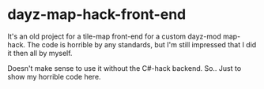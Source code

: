 # dayz-map-hack-front-end
It's an old project for a tile-map front-end for a custom dayz-mod map-hack. The code is horrible by any standards, but I'm still impressed that I did it then all by myself.

Doesn't make sense to use it without the C#-hack backend. So.. Just to show my horrible code here.
